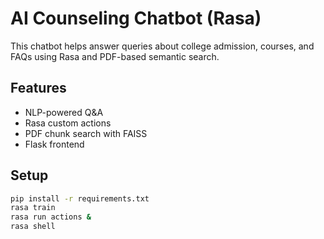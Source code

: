 # AI Counseling Chatbot (Rasa)

This chatbot helps answer queries about college admission, courses, and FAQs using Rasa and PDF-based semantic search.

## Features
- NLP-powered Q&A
- Rasa custom actions
- PDF chunk search with FAISS
- Flask frontend

## Setup

```bash
pip install -r requirements.txt
rasa train
rasa run actions &
rasa shell
